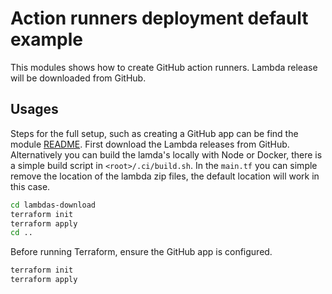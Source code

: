 # Action runners deployment default example

This modules shows how to create GitHub action runners. Lambda release will be downloaded from GitHub.

## Usages

Steps for the full setup, such as creating a GitHub app can be find the module [README](../../README.md). First download the Lambda releases from GitHub. Alternatively you can build the lamda's locally with Node or Docker, there is a simple build script in `<root>/.ci/build.sh`. In the `main.tf` you can simple remove the location of the lambda zip files, the default location will work in this case.

```bash
cd lambdas-download
terraform init
terraform apply
cd ..
```

Before running Terraform, ensure the GitHub app is configured.

```bash
terraform init
terraform apply
```
